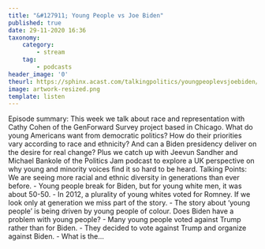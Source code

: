 ```yaml
---
title: "&#127911; Young People vs Joe Biden"
published: true
date: 29-11-2020 16:36
taxonomy:
    category:
        - stream
    tag:
        - podcasts
header_image: '0'
theurl: https://sphinx.acast.com/talkingpolitics/youngpeoplevsjoebiden/media.mp3
image: artwork-resized.png
template: listen
--- 
```

Episode summary: This week we talk about race and representation with Cathy Cohen of the GenForward Survey project based in Chicago. What do young Americans want from democratic politics? How do their priorities vary according to race and ethnicity? And can a Biden presidency deliver on the desire for real change? Plus we catch up with Jeevun Sandher and Michael Bankole of the Politics Jam podcast to explore a UK perspective on why young and minority voices find it so hard to be heard. Talking Points: We are seeing more racial and ethnic diversity in generations than ever before. - Young people break for Biden, but for young white men, it was about 50-50. - In 2012, a plurality of young whites voted for Romney. If we look only at generation we miss part of the story. - The story about ‘young people’ is being driven by young people of colour. Does Biden have a problem with young people? - Many young people voted against Trump rather than for Biden. - They decided to vote against Trump and organize against Biden. - What is the…
